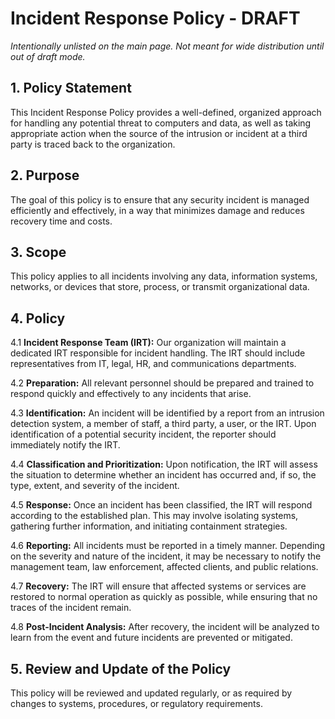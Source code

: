 # Incident Response Policy - DRAFT
_Intentionally unlisted on the main page. Not meant for wide distribution until out of draft mode._

## 1. Policy Statement

This Incident Response Policy provides a well-defined, organized approach for handling any potential threat to computers and data, as well as taking appropriate action when the source of the intrusion or incident at a third party is traced back to the organization.

## 2. Purpose

The goal of this policy is to ensure that any security incident is managed efficiently and effectively, in a way that minimizes damage and reduces recovery time and costs.

## 3. Scope

This policy applies to all incidents involving any data, information systems, networks, or devices that store, process, or transmit organizational data.

## 4. Policy

4.1 **Incident Response Team (IRT):** Our organization will maintain a dedicated IRT responsible for incident handling. The IRT should include representatives from IT, legal, HR, and communications departments.

4.2 **Preparation:** All relevant personnel should be prepared and trained to respond quickly and effectively to any incidents that arise.

4.3 **Identification:** An incident will be identified by a report from an intrusion detection system, a member of staff, a third party, a user, or the IRT. Upon identification of a potential security incident, the reporter should immediately notify the IRT.

4.4 **Classification and Prioritization:** Upon notification, the IRT will assess the situation to determine whether an incident has occurred and, if so, the type, extent, and severity of the incident.

4.5 **Response:** Once an incident has been classified, the IRT will respond according to the established plan. This may involve isolating systems, gathering further information, and initiating containment strategies.

4.6 **Reporting:** All incidents must be reported in a timely manner. Depending on the severity and nature of the incident, it may be necessary to notify the management team, law enforcement, affected clients, and public relations.

4.7 **Recovery:** The IRT will ensure that affected systems or services are restored to normal operation as quickly as possible, while ensuring that no traces of the incident remain.

4.8 **Post-Incident Analysis:** After recovery, the incident will be analyzed to learn from the event and future incidents are prevented or mitigated.

## 5. Review and Update of the Policy

This policy will be reviewed and updated regularly, or as required by changes to systems, procedures, or regulatory requirements.
